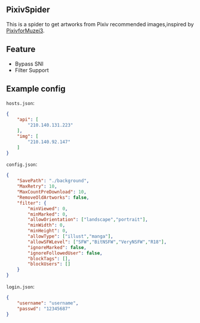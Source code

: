 ## PixivSpider
This is a spider to get artworks from Pixiv recommended images,inspired by [PixivforMuzei3](https://github.com/yellowbluesky/PixivforMuzei3).

## Feature
* Bypass SNI
* Filter Support

## Example config
`hosts.json`:
```json
{
    "api": [
        "210.140.131.223"
    ],
    "img": [
        "210.140.92.147"
    ]
}
```
`config.json`:
```json
{
    "SavePath": "./background",
    "MaxRetry": 10,
    "MaxCountPreDownload": 10,
    "RemoveOldArtworks": false,
    "filter": {
        "minViewed": 0,
        "minMarked": 0,
        "allowOrientation": ["landscape","portrait"],
        "minWidth": 0,
        "minHeight": 0,
        "allowType": ["illust","manga"],
        "allowSFWLevel": ["SFW","BitNSFW","VeryNSFW","R18"],
        "ignoreMarked": false,
        "ignoreFollowedUser": false,
        "blockTags": [],
        "blockUsers": []
    }
}
```
`login.json`:
```json
{
    "username": "username",
    "passwd": "12345687"
}
```
